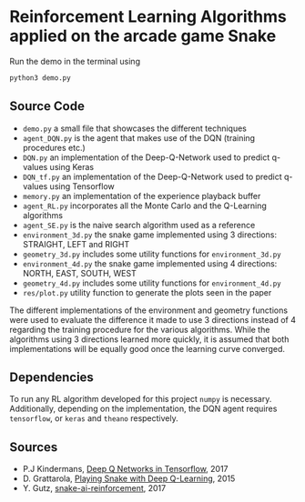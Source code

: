 # Reinforcement Learning Algorithms applied on the arcade game Snake

Run the demo in the terminal using
```python
python3 demo.py
```

## Source Code
- `demo.py` a small file that showcases the different techniques
- `agent_DQN.py` is the agent that makes use of the DQN (training procedures etc.)
- `DQN.py` an implementation of the Deep-Q-Network used to predict q-values using Keras
- `DQN_tf.py` an implementation of the Deep-Q-Network used to predict q-values using Tensorflow
- `memory.py` an implementation of the experience playback buffer
- `agent_RL.py` incorporates all the Monte Carlo and the Q-Learning algorithms
- `agent_SE.py` is the naive search algorithm used as a reference
- `environment_3d.py` the snake game implemented using 3 directions: STRAIGHT, LEFT and RIGHT
- `geometry_3d.py` includes some utility functions for `environment_3d.py`
- `environment_4d.py` the snake game implemented using 4 directions: NORTH, EAST, SOUTH, WEST
- `geometry_4d.py` includes some utility functions for `environment_4d.py`
- `res/plot.py` utility function to generate the plots seen in the paper

The different implementations of the environment and geometry functions were used to evaluate the difference it made to use 3 directions instead of 4 regarding the training procedure for the various algorithms. While the algorithms using 3 directions learned more quickly, it is assumed that both implementations will be equally good once the learning curve converged.

## Dependencies
To run any RL algorithm developed for this project `numpy` is necessary. Additionally, depending on the implementation, the DQN agent requires `tensorflow`, or `keras` and `theano` respectively.

## Sources
- P.J Kindermans, [Deep Q Networks in Tensorflow](https://github.com/pikinder/DQN), 2017
- D. Grattarola, [Playing Snake with Deep Q-Learning](https://github.com/danielegrattarola/deep-q-snake), 2015
- Y. Gutz, [snake-ai-reinforcement](https://github.com/YuriyGuts/snake-ai-reinforcement), 2017